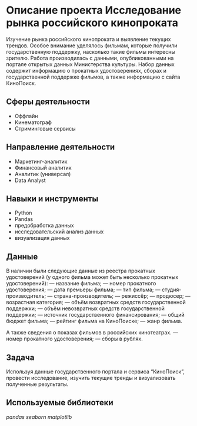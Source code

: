 # Описание проекта Исследование рынка российского кинопроката

Изучение рынка российского кинопроката и выявление текущих трендов. Особое внимание уделялось фильмам, которые получили государственную поддержку, насколько такие фильмы интересны зрителю. Работа производилась с данными, опубликованными на портале открытых данных Министерства культуры. Набор данных содержит информацию о прокатных удостоверениях, сборах и государственной поддержке фильмов, а также информацию с сайта КиноПоиск.

## Сферы деятельности

- Оффлайн
- Кинематограф
- Стриминговые сервисы

## Направление деятельности

- Маркетинг-аналитик
- Финансовый аналитик
- Аналитик (универсал)
- Data Analyst

## Навыки и инструменты

- Python
- Pandas
- предобработка данных
- исследовательский анализ данных
- визуализация данных

## Данные

В наличии были следующие данные из реестра прокатных удостоверений (у одного фильма может быть несколько прокатных удостоверений):
— название фильма;
— номер прокатного удостоверения;
— дата премьеры фильма;
— тип фильма;
— студия-производитель;
— страна-производитель;
— режиссёр;
— продюсер;
— возрастная категория;
— объём возвратных средств государственной поддержки;
— объём невозвратных средств государственной поддержки;
— источник государственного финансирования;
— общий бюджет фильма;
— рейтинг фильма на КиноПоиске;
— жанр фильма.

А также сведения  о показах фильмов в российских кинотеатрах.
— номер прокатного удостоверения;
— сборы в рублях.

## Задача

Используя данные государственного портала и сервиса “КиноПоиск”, провести исследование, изучить текущие тренды и визуализовать полученные результаты.  

## Используемые библиотеки
*pandas*
*seaborn*
*matplotlib*
